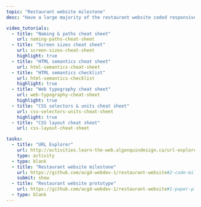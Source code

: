 ```yaml
---
topic: "Restaurant website milestone"
desc: "Have a large majority of the restaurant website coded responsively & functioning."

video_tutorials:
  - title: "Naming & paths cheat sheet"
    url: naming-paths-cheat-sheet
  - title: "Screen sizes cheat sheet"
    url: screen-sizes-cheat-sheet
    highlight: true
  - title: "HTML semantics cheat sheet"
    url: html-semantics-cheat-sheet
  - title: "HTML semantics checklist"
    url: html-semantics-checklist
    highlight: true
  - title: "Web typography cheat sheet"
    url: web-typography-cheat-sheet
    highlight: true
  - title: "CSS selectors & units cheat sheet"
    url: css-selectors-units-cheat-sheet
    highlight: true
  - title: "CSS layout cheat sheet"
    url: css-layout-cheat-sheet

tasks:
  - title: "URL Explorer"
    url: http://activities.learn-the-web.algonquindesign.ca/url-explorer/
    type: activity
  - type: blank
  - title: "Restaurant website milestone"
    url: https://github.com/acgd-webdev-1/restaurant-website#2-code-milestone
    submit: show
  - title: "Restaurant website prototype"
    url: https://github.com/acgd-webdev-1/restaurant-website#1-paper-plan
  - type: blank
---
```

